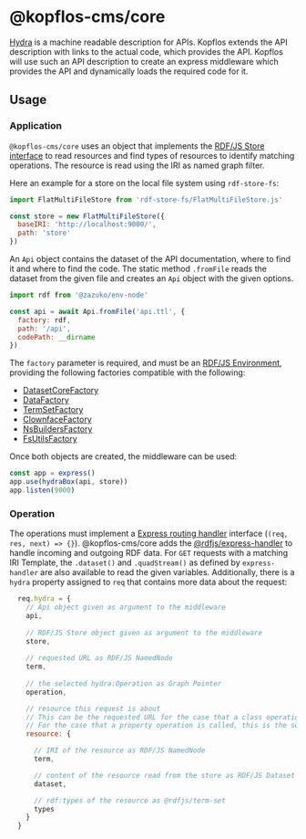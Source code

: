# @kopflos-cms/core

[Hydra](http://www.hydra-cg.com/spec/latest/core/) is a machine readable description for APIs.
Kopflos extends the API description with links to the actual code, which provides the API.
Kopflos will use such an API description to create an express middleware which provides the API and dynamically loads the required code for it.

## Usage

### Application

`@kopflos-cms/core` uses an object that implements the [RDF/JS Store interface](http://rdf.js.org/stream-spec/#store-interface) to read resources and find types of resources to identify matching operations.
The resource is read using the IRI as named graph filter.

Here an example for a store on the local file system using `rdf-store-fs`:

```javascript
import FlatMultiFileStore from 'rdf-store-fs/FlatMultiFileStore.js'

const store = new FlatMultiFileStore({
  baseIRI: 'http://localhost:9000/',
  path: 'store'
})
```

An `Api` object contains the dataset of the API documentation, where to find it and where to find the code.
The static method `.fromFile` reads the dataset from the given file and creates an `Api` object with the given options.

```javascript
import rdf from '@zazuko/env-node'

const api = await Api.fromFile('api.ttl', {
  factory: rdf,
  path: '/api',
  codePath: __dirname
})
```

The `factory` parameter is required, and must be an [RDF/JS Environment](https://npm.im/@rdfjs/environment), providing the following factories compatible with the following:

- [DatasetCoreFactory](https://npm.im/@rdfjs/dataset)
- [DataFactory](https://npm.im/@rdfjs/data-model)
- [TermSetFactory](https://npm.im/@rdfjs/term-set)
- [ClownfaceFactory](https://npm.im/clownface)
- [NsBuildersFactory](https://npm.im/@tpluscode/rdf-ns-builders)
- [FsUtilsFactory](https://npm.im/@rdfjs/@zazuko/rdf-utils-fs)

Once both objects are created, the middleware can be used:

```javascript
const app = express()
app.use(hydraBox(api, store))
app.listen(9000)
```

### Operation

The operations must implement a [Express routing handler](http://expressjs.com/en/starter/basic-routing.html) interface (`(req, res, next) => {}`).
@kopflos-cms/core adds the [@rdfjs/express-handler](https://github.com/rdfjs-base/express-handler) to handle incoming and outgoing RDF data.
For `GET` requests with a matching IRI Template, the `.dataset()` and `.quadStream()` as defined by `express-handler` are also available to read the given variables.
Additionally, there is a `hydra` property assigned to `req` that contains more data about the request: 

```javascript
  req.hydra = {
    // Api object given as argument to the middleware
    api,
 
    // RDF/JS Store object given as argument to the middleware
    store,
 
    // requested URL as RDF/JS NamedNode
    term,
    
    // the selected hydra:Operation as Graph Pointer
    operation,

    // resource this request is about
    // This can be the requested URL for the case that a class operation is called.
    // For the case that a property operation is called, this is the subject of the triple used to link to the property.
    resource: {

      // IRI of the resource as RDF/JS NamedNode
      term,

      // content of the resource read from the store as RDF/JS Dataset 
      dataset,

      // rdf:types of the resource as @rdfjs/term-set
      types
    }
  }
```
